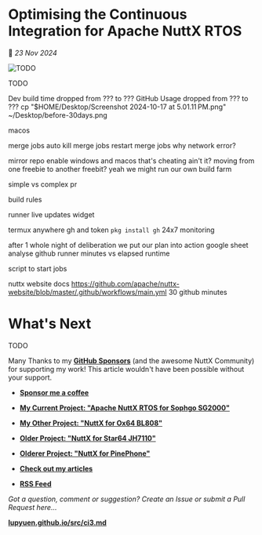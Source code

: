 # Optimising the Continuous Integration for Apache NuttX RTOS

📝 _23 Nov 2024_

![TODO](https://lupyuen.github.io/images/ci3-title.jpg)

TODO

Dev build time dropped from ??? to ???
GitHub Usage dropped from ??? to ???
cp "$HOME/Desktop/Screenshot 2024-10-17 at 5.01.11 PM.png" ~/Desktop/before-30days.png

macos

merge jobs
auto kill merge jobs
restart merge jobs
why network error?

mirror repo
enable windows and macos
that's cheating ain't it? moving from one freebie to another freebit?
yeah we might run our own build farm

simple vs complex pr

build rules

runner live updates widget

termux anywhere
gh and token
`pkg install gh`
24x7 monitoring

after 1 whole night of deliberation
we put our plan into action
google sheet analyse github runner minutes vs elapsed runtime

script to start jobs

nuttx website docs
https://github.com/apache/nuttx-website/blob/master/.github/workflows/main.yml
30 github minutes

# What's Next

TODO

Many Thanks to my [__GitHub Sponsors__](https://github.com/sponsors/lupyuen) (and the awesome NuttX Community) for supporting my work! This article wouldn't have been possible without your support.

-   [__Sponsor me a coffee__](https://github.com/sponsors/lupyuen)

-   [__My Current Project: "Apache NuttX RTOS for Sophgo SG2000"__](https://github.com/lupyuen/nuttx-sg2000)

-   [__My Other Project: "NuttX for Ox64 BL808"__](https://github.com/lupyuen/nuttx-ox64)

-   [__Older Project: "NuttX for Star64 JH7110"__](https://github.com/lupyuen/nuttx-star64)

-   [__Olderer Project: "NuttX for PinePhone"__](https://github.com/lupyuen/pinephone-nuttx)

-   [__Check out my articles__](https://lupyuen.github.io)

-   [__RSS Feed__](https://lupyuen.github.io/rss.xml)

_Got a question, comment or suggestion? Create an Issue or submit a Pull Request here..._

[__lupyuen.github.io/src/ci3.md__](https://github.com/lupyuen/lupyuen.github.io/blob/master/src/ci3.md)
